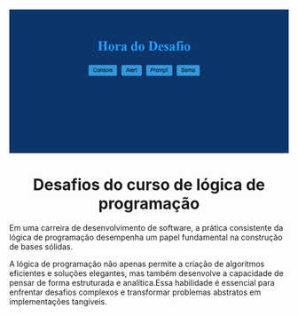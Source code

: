 <h1 align="center"><img align="center" src="./github_assets/img/Result.png" alt="Result"></img></h1>

<h1 align="center"> Desafios do curso de lógica de programação </h1>


Em uma carreira de desenvolvimento de software, a prática consistente da lógica de programação desempenha um papel fundamental na construção de bases sólidas.

A lógica de programação não apenas permite a criação de algoritmos eficientes e soluções elegantes, mas também desenvolve a capacidade de pensar de forma estruturada e analítica.Essa habilidade é essencial para enfrentar desafios complexos e transformar problemas abstratos em implementações tangíveis.